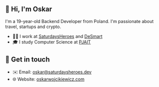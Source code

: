 ## 👋 Hi, I'm Oskar 
I'm a 19-year-old Backend Developer from Poland. I'm passionate about travel, startups and crypto. 
- 🧑‍💻 I work at [SaturdaysHeroes](https://saturdaysheroes.dev) and [DeSmart](https://desmart.com)
- 🎓 I study Computer Science at [PJAIT](https://pja.edu.pl/en/)

## 💬 Get in touch 
- ✉️ Email: oskar@saturdaysheroes.dev
- 🌐 Website: [oskarwojcikiewicz.com](https://oskarwojcikiewicz.com)
